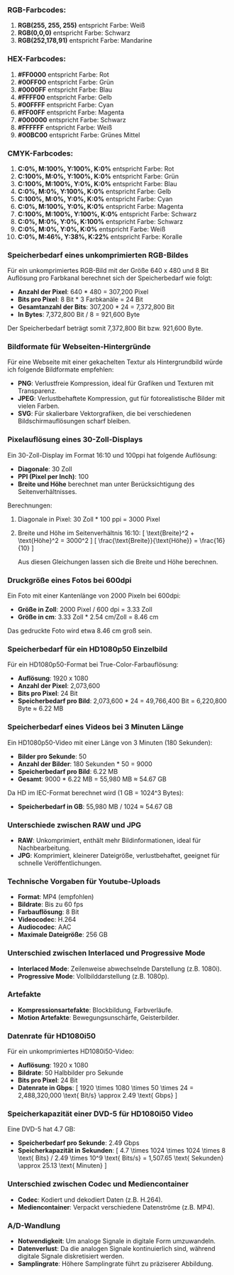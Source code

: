 ### RGB-Farbcodes:
1. **RGB(255, 255, 255)** entspricht Farbe: Weiß
2. **RGB(0,0,0)** entspricht Farbe: Schwarz
3. **RGB(252,178,91)** entspricht Farbe: Mandarine

### HEX-Farbcodes:
1. **#FF0000** entspricht Farbe: Rot
2. **#00FF00** entspricht Farbe: Grün
3. **#0000FF** entspricht Farbe: Blau
4. **#FFFF00** entspricht Farbe: Gelb
5. **#00FFFF** entspricht Farbe: Cyan
6. **#FF00FF** entspricht Farbe: Magenta
7. **#000000** entspricht Farbe: Schwarz
8. **#FFFFFF** entspricht Farbe: Weiß
9. **#00BC00** entspricht Farbe: Grünes Mittel

### CMYK-Farbcodes:
1. **C:0%, M:100%, Y:100%, K:0%** entspricht Farbe: Rot
2. **C:100%, M:0%, Y:100%, K:0%** entspricht Farbe: Grün
3. **C:100%, M:100%, Y:0%, K:0%** entspricht Farbe: Blau
4. **C:0%, M:0%, Y:100%, K:0%** entspricht Farbe: Gelb
5. **C:100%, M:0%, Y:0%, K:0%** entspricht Farbe: Cyan
6. **C:0%, M:100%, Y:0%, K:0%** entspricht Farbe: Magenta
7. **C:100%, M:100%, Y:100%, K:0%** entspricht Farbe: Schwarz
8. **C:0%, M:0%, Y:0%, K:100%** entspricht Farbe: Schwarz
9. **C:0%, M:0%, Y:0%, K:0%** entspricht Farbe: Weiß
10. **C:0%, M:46%, Y:38%, K:22%** entspricht Farbe: Koralle

### Speicherbedarf eines unkomprimierten RGB-Bildes
Für ein unkomprimiertes RGB-Bild mit der Größe 640 x 480 und 8 Bit Auflösung pro Farbkanal berechnet sich der Speicherbedarf wie folgt:

- **Anzahl der Pixel**: 640 * 480 = 307,200 Pixel
- **Bits pro Pixel**: 8 Bit * 3 Farbkanäle = 24 Bit
- **Gesamtanzahl der Bits**: 307,200 * 24 = 7,372,800 Bit
- **In Bytes**: 7,372,800 Bit / 8 = 921,600 Byte

Der Speicherbedarf beträgt somit 7,372,800 Bit bzw. 921,600 Byte.

### Bildformate für Webseiten-Hintergründe
Für eine Webseite mit einer gekachelten Textur als Hintergrundbild würde ich folgende Bildformate empfehlen:
- **PNG**: Verlustfreie Kompression, ideal für Grafiken und Texturen mit Transparenz.
- **JPEG**: Verlustbehaftete Kompression, gut für fotorealistische Bilder mit vielen Farben.
- **SVG**: Für skalierbare Vektorgrafiken, die bei verschiedenen Bildschirmauflösungen scharf bleiben.

### Pixelauflösung eines 30-Zoll-Displays
Ein 30-Zoll-Display im Format 16:10 und 100ppi hat folgende Auflösung:
- **Diagonale**: 30 Zoll
- **PPI (Pixel per Inch)**: 100
- **Breite und Höhe** berechnet man unter Berücksichtigung des Seitenverhältnisses.

Berechnungen:
1. Diagonale in Pixel: 30 Zoll * 100 ppi = 3000 Pixel
2. Breite und Höhe im Seitenverhältnis 16:10:
   \[
   \text{Breite}^2 + \text{Höhe}^2 = 3000^2
   \]
   \[
   \frac{\text{Breite}}{\text{Höhe}} = \frac{16}{10}
   \]
   
   Aus diesen Gleichungen lassen sich die Breite und Höhe berechnen.

### Druckgröße eines Fotos bei 600dpi
Ein Foto mit einer Kantenlänge von 2000 Pixeln bei 600dpi:
- **Größe in Zoll**: 2000 Pixel / 600 dpi = 3.33 Zoll
- **Größe in cm**: 3.33 Zoll * 2.54 cm/Zoll = 8.46 cm

Das gedruckte Foto wird etwa 8.46 cm groß sein.

### Speicherbedarf für ein HD1080p50 Einzelbild
Für ein HD1080p50-Format bei True-Color-Farbauflösung:
- **Auflösung**: 1920 x 1080
- **Anzahl der Pixel**: 2,073,600
- **Bits pro Pixel**: 24 Bit
- **Speicherbedarf pro Bild**: 2,073,600 * 24 = 49,766,400 Bit = 6,220,800 Byte ≈ 6.22 MB

### Speicherbedarf eines Videos bei 3 Minuten Länge
Ein HD1080p50-Video mit einer Länge von 3 Minuten (180 Sekunden):
- **Bilder pro Sekunde**: 50
- **Anzahl der Bilder**: 180 Sekunden * 50 = 9000
- **Speicherbedarf pro Bild**: 6.22 MB
- **Gesamt**: 9000 * 6.22 MB = 55,980 MB ≈ 54.67 GB

Da HD im IEC-Format berechnet wird (1 GB = 1024^3 Bytes):
- **Speicherbedarf in GB**: 55,980 MB / 1024 ≈ 54.67 GB

### Unterschiede zwischen RAW und JPG
- **RAW**: Unkomprimiert, enthält mehr Bildinformationen, ideal für Nachbearbeitung.
- **JPG**: Komprimiert, kleinerer Dateigröße, verlustbehaftet, geeignet für schnelle Veröffentlichungen.

### Technische Vorgaben für Youtube-Uploads
- **Format**: MP4 (empfohlen)
- **Bildrate**: Bis zu 60 fps
- **Farbauflösung**: 8 Bit
- **Videocodec**: H.264
- **Audiocodec**: AAC
- **Maximale Dateigröße**: 256 GB

### Unterschied zwischen Interlaced und Progressive Mode
- **Interlaced Mode**: Zeilenweise abwechselnde Darstellung (z.B. 1080i).
- **Progressive Mode**: Vollbilddarstellung (z.B. 1080p).

### Artefakte
- **Kompressionsartefakte**: Blockbildung, Farbverläufe.
- **Motion Artefakte**: Bewegungsunschärfe, Geisterbilder.

### Datenrate für HD1080i50
Für ein unkomprimiertes HD1080i50-Video:
- **Auflösung**: 1920 x 1080
- **Bildrate**: 50 Halbbilder pro Sekunde
- **Bits pro Pixel**: 24 Bit
- **Datenrate in Gbps**: 
   \[
   1920 \times 1080 \times 50 \times 24 = 2,488,320,000 \text{ Bit/s} \approx 2.49 \text{ Gbps}
   \]

### Speicherkapazität einer DVD-5 für HD1080i50 Video
Eine DVD-5 hat 4.7 GB:
- **Speicherbedarf pro Sekunde**: 2.49 Gbps
- **Speicherkapazität in Sekunden**: 
   \[
   4.7 \times 1024 \times 1024 \times 8 \text{ Bits} / 2.49 \times 10^9 \text{ Bits/s} = 1,507.65 \text{ Sekunden} \approx 25.13 \text{ Minuten}
   \]

### Unterschied zwischen Codec und Mediencontainer
- **Codec**: Kodiert und dekodiert Daten (z.B. H.264).
- **Mediencontainer**: Verpackt verschiedene Datenströme (z.B. MP4).

### A/D-Wandlung
- **Notwendigkeit**: Um analoge Signale in digitale Form umzuwandeln.
- **Datenverlust**: Da die analogen Signale kontinuierlich sind, während digitale Signale diskretisiert werden.
- **Samplingrate**: Höhere Samplingrate führt zu präziserer Abbildung.
